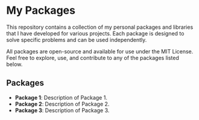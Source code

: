 # My Packages
This repository contains a collection of my personal packages and libraries that I have developed for various projects. Each package is designed to solve specific problems and can be used independently.

All packages are open-source and available for use under the MIT License. Feel free to explore, use, and contribute to any of the packages listed below.

## Packages
- **Package 1**: Description of Package 1.
- **Package 2**: Description of Package 2.
- **Package 3**: Description of Package 3.